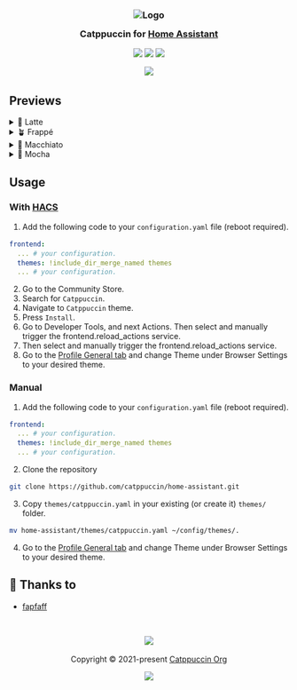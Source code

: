 <h3 align="center">
	<img src="https://raw.githubusercontent.com/catppuccin/catppuccin/main/assets/logos/exports/1544x1544_circle.png" width="100" alt="Logo"/><br/>
	<img src="https://raw.githubusercontent.com/catppuccin/catppuccin/main/assets/misc/transparent.png" height="30" width="0px"/>
	Catppuccin for <a href="https://www.home-assistant.io/">Home Assistant</a>
	<img src="https://raw.githubusercontent.com/catppuccin/catppuccin/main/assets/misc/transparent.png" height="30" width="0px"/>
</h3>

<p align="center">
	<a href="https://github.com/catppuccin/home-assistant/stargazers"><img src="https://img.shields.io/github/stars/catppuccin/home-assistant?colorA=363a4f&colorB=b7bdf8&style=for-the-badge"></a>
	<a href="https://github.com/catppuccin/home-assistant/issues"><img src="https://img.shields.io/github/issues/catppuccin/home-assistant?colorA=363a4f&colorB=f5a97f&style=for-the-badge"></a>
	<a href="https://github.com/catppuccin/home-assistant/contributors"><img src="https://img.shields.io/github/contributors/catppuccin/home-assistant?colorA=363a4f&colorB=a6da95&style=for-the-badge"></a>
</p>

<p align="center">
	<img src="https://raw.githubusercontent.com/catppuccin/home-assistant/main/assets/Overview/Overview.webp"/>
</p>

## Previews

<details>
<summary>🌻 Latte</summary>
<img src="https://raw.githubusercontent.com/catppuccin/home-assistant/main/assets/Latte/Overview.webp"/>
<img src="https://raw.githubusercontent.com/catppuccin/home-assistant/main/assets/Latte/Map.webp"/>
<img src="https://raw.githubusercontent.com/catppuccin/home-assistant/main/assets/Latte/Logbook.webp"/>
<img src="https://raw.githubusercontent.com/catppuccin/home-assistant/main/assets/Latte/History.webp"/>
<img src="https://raw.githubusercontent.com/catppuccin/home-assistant/main/assets/Latte/Code.webp"/>
<img src="https://raw.githubusercontent.com/catppuccin/home-assistant/main/assets/Latte/Devtools.webp"/>
<img src="https://raw.githubusercontent.com/catppuccin/home-assistant/main/assets/Latte/Settings.webp"/>
<img src="https://raw.githubusercontent.com/catppuccin/home-assistant/main/assets/Latte/Profile.webp"/>

</details>
<details>
<summary>🪴 Frappé</summary>
<img src="https://raw.githubusercontent.com/catppuccin/home-assistant/main/assets/Frappe/Overview.webp"/>
<img src="https://raw.githubusercontent.com/catppuccin/home-assistant/main/assets/Frappe/Map.webp"/>
<img src="https://raw.githubusercontent.com/catppuccin/home-assistant/main/assets/Frappe/Logbook.webp"/>
<img src="https://raw.githubusercontent.com/catppuccin/home-assistant/main/assets/Frappe/History.webp"/>
<img src="https://raw.githubusercontent.com/catppuccin/home-assistant/main/assets/Frappe/Code.webp"/>
<img src="https://raw.githubusercontent.com/catppuccin/home-assistant/main/assets/Frappe/Devtools.webp"/>
<img src="https://raw.githubusercontent.com/catppuccin/home-assistant/main/assets/Frappe/Settings.webp"/>
<img src="https://raw.githubusercontent.com/catppuccin/home-assistant/main/assets/Frappe/Profile.webp"/>
</details>
<details>
<summary>🌺 Macchiato</summary>
<img src="https://raw.githubusercontent.com/catppuccin/home-assistant/main/assets/Macchiato/Overview.webp"/>
<img src="https://raw.githubusercontent.com/catppuccin/home-assistant/main/assets/Macchiato/Map.webp"/>
<img src="https://raw.githubusercontent.com/catppuccin/home-assistant/main/assets/Macchiato/Logbook.webp"/>
<img src="https://raw.githubusercontent.com/catppuccin/home-assistant/main/assets/Macchiato/History.webp"/>
<img src="https://raw.githubusercontent.com/catppuccin/home-assistant/main/assets/Macchiato/Code.webp"/>
<img src="https://raw.githubusercontent.com/catppuccin/home-assistant/main/assets/Macchiato/Devtools.webp"/>
<img src="https://raw.githubusercontent.com/catppuccin/home-assistant/main/assets/Macchiato/Settings.webp"/>
<img src="https://raw.githubusercontent.com/catppuccin/home-assistant/main/assets/Macchiato/Profile.webp"/>
</details>
</details>
<details>
<summary>🌿 Mocha</summary>
<img src="https://raw.githubusercontent.com/catppuccin/home-assistant/main/assets/Mocha/Overview.webp"/>
<img src="https://raw.githubusercontent.com/catppuccin/home-assistant/main/assets/Mocha/Map.webp"/>
<img src="https://raw.githubusercontent.com/catppuccin/home-assistant/main/assets/Mocha/Logbook.webp"/>
<img src="https://raw.githubusercontent.com/catppuccin/home-assistant/main/assets/Mocha/History.webp"/>
<img src="https://raw.githubusercontent.com/catppuccin/home-assistant/main/assets/Mocha/Code.webp"/>
<img src="https://raw.githubusercontent.com/catppuccin/home-assistant/main/assets/Mocha/Devtools.webp"/>
<img src="https://raw.githubusercontent.com/catppuccin/home-assistant/main/assets/Mocha/Settings.webp"/>
<img src="https://raw.githubusercontent.com/catppuccin/home-assistant/main/assets/Mocha/Profile.webp"/>
</details>

## Usage
### With [HACS](https://hacs.xyz/)
1. Add the following code to your `configuration.yaml` file (reboot required).

```yaml
frontend:
  ... # your configuration.
  themes: !include_dir_merge_named themes
  ... # your configuration.
```
2. Go to the Community Store.
3. Search for `Catppuccin`.
4. Navigate to `Catppuccin` theme.
5. Press `Install`.
6. Go to Developer Tools, and next Actions. Then select and manually trigger the frontend.reload_actions service.
7. Then select and manually trigger the frontend.reload_actions service.
8. Go to the [Profile General tab](https://my.home-assistant.io/redirect/profile) and change Theme under Browser Settings to your desired theme.

### Manual
1. Add the following code to your `configuration.yaml` file (reboot required).

```yaml
frontend:
  ... # your configuration.
  themes: !include_dir_merge_named themes
  ... # your configuration.
```
2. Clone the repository
```bash
git clone https://github.com/catppuccin/home-assistant.git
```

3. Copy `themes/catppuccin.yaml` in your existing (or create it) `themes/` folder.

```bash
mv home-assistant/themes/catppuccin.yaml ~/config/themes/.
```

4. Go to the [Profile General tab](https://my.home-assistant.io/redirect/profile) and change Theme under Browser Settings to your desired theme.


## 💝 Thanks to

- [fapfaff](https://github.com/fapfaff)

&nbsp;

<p align="center">
	<img src="https://raw.githubusercontent.com/catppuccin/catppuccin/main/assets/footers/gray0_ctp_on_line.svg?sanitize=true" />
</p>

<p align="center">
	Copyright &copy; 2021-present <a href="https://github.com/catppuccin" target="_blank">Catppuccin Org</a>
</p>

<p align="center">
	<a href="https://github.com/catppuccin/catppuccin/blob/main/LICENSE"><img src="https://img.shields.io/static/v1.svg?style=for-the-badge&label=License&message=MIT&logoColor=d9e0ee&colorA=363a4f&colorB=b7bdf8"/></a>
</p>
